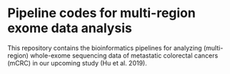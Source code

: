 # Pipeline codes for multi-region exome data analysis
This repository contains the bioinformatics pipelines for analyzing (multi-region) whole-exome sequencing data of metastatic colorectal cancers (mCRC) in our upcoming study (Hu et al. 2019).
